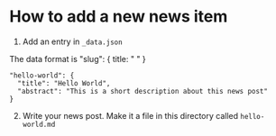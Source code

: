 # How to add a new news item

1. Add an entry in `_data.json`

The data format is "slug": { title: " " }

    "hello-world": {
      "title": "Hello World",
      "abstract": "This is a short description about this news post"
    }

2. Write your news post. Make it a file in this directory called `hello-world.md`

